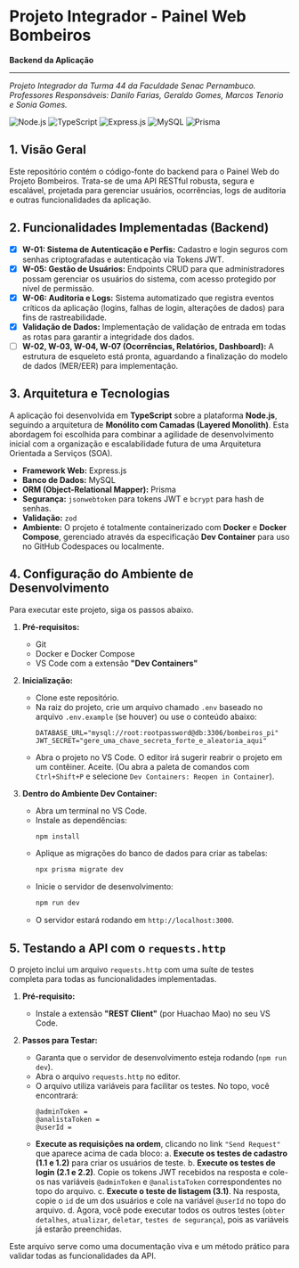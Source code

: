# Projeto Integrador - Painel Web Bombeiros

**Backend da Aplicação**

---

*Projeto Integrador da Turma 44 da Faculdade Senac Pernambuco.*
*Professores Responsáveis: Danilo Farias, Geraldo Gomes, Marcos Tenorio e Sonia Gomes.*

![Node.js](https://img.shields.io/badge/Node.js-339933?style=for-the-badge&logo=nodedotjs&logoColor=white)
![TypeScript](https://img.shields.io/badge/TypeScript-3178C6?style=for-the-badge&logo=typescript&logoColor=white)
![Express.js](https://img.shields.io/badge/Express.js-000000?style=for-the-badge&logo=express&logoColor=white)
![MySQL](https://img.shields.io/badge/MySQL-4479A1?style=for-the-badge&logo=mysql&logoColor=white)
![Prisma](https://img.shields.io/badge/Prisma-2D3748?style=for-the-badge&logo=prisma&logoColor=white)

## 1. Visão Geral

Este repositório contém o código-fonte do backend para o Painel Web do Projeto Bombeiros. Trata-se de uma API RESTful robusta, segura e escalável, projetada para gerenciar usuários, ocorrências, logs de auditoria e outras funcionalidades da aplicação.

## 2. Funcionalidades Implementadas (Backend)

-   [x] **W-01: Sistema de Autenticação e Perfis:** Cadastro e login seguros com senhas criptografadas e autenticação via Tokens JWT.
-   [x] **W-05: Gestão de Usuários:** Endpoints CRUD para que administradores possam gerenciar os usuários do sistema, com acesso protegido por nível de permissão.
-   [x] **W-06: Auditoria e Logs:** Sistema automatizado que registra eventos críticos da aplicação (logins, falhas de login, alterações de dados) para fins de rastreabilidade.
-   [x] **Validação de Dados:** Implementação de validação de entrada em todas as rotas para garantir a integridade dos dados.
-   [ ] **W-02, W-03, W-04, W-07 (Ocorrências, Relatórios, Dashboard):** A estrutura de esqueleto está pronta, aguardando a finalização do modelo de dados (MER/EER) para implementação.

## 3. Arquitetura e Tecnologias

A aplicação foi desenvolvida em **TypeScript** sobre a plataforma **Node.js**, seguindo a arquitetura de **Monólito com Camadas (Layered Monolith)**. Esta abordagem foi escolhida para combinar a agilidade de desenvolvimento inicial com a organização e escalabilidade futura de uma Arquitetura Orientada a Serviços (SOA).

-   **Framework Web:** Express.js
-   **Banco de Dados:** MySQL
-   **ORM (Object-Relational Mapper):** Prisma
-   **Segurança:** `jsonwebtoken` para tokens JWT e `bcrypt` para hash de senhas.
-   **Validação:** `zod`
-   **Ambiente:** O projeto é totalmente containerizado com **Docker** e **Docker Compose**, gerenciado através da especificação **Dev Container** para uso no GitHub Codespaces ou localmente.

## 4. Configuração do Ambiente de Desenvolvimento

Para executar este projeto, siga os passos abaixo.

1.  **Pré-requisitos:**
    * Git
    * Docker e Docker Compose
    * VS Code com a extensão **"Dev Containers"**

2.  **Inicialização:**
    * Clone este repositório.
    * Na raiz do projeto, crie um arquivo chamado `.env` baseado no arquivo `.env.example` (se houver) ou use o conteúdo abaixo:
        ```env
        DATABASE_URL="mysql://root:rootpassword@db:3306/bombeiros_pi"
        JWT_SECRET="gere_uma_chave_secreta_forte_e_aleatoria_aqui"
        ```
    * Abra o projeto no VS Code. O editor irá sugerir reabrir o projeto em um contêiner. Aceite. (Ou abra a paleta de comandos com `Ctrl+Shift+P` e selecione `Dev Containers: Reopen in Container`).

3.  **Dentro do Ambiente Dev Container:**
    * Abra um terminal no VS Code.
    * Instale as dependências:
        ```bash
        npm install
        ```
    * Aplique as migrações do banco de dados para criar as tabelas:
        ```bash
        npx prisma migrate dev
        ```
    * Inicie o servidor de desenvolvimento:
        ```bash
        npm run dev
        ```
    * O servidor estará rodando em `http://localhost:3000`.

## 5. Testando a API com o `requests.http`

O projeto inclui um arquivo `requests.http` com uma suíte de testes completa para todas as funcionalidades implementadas.

1.  **Pré-requisito:**
    * Instale a extensão **"REST Client"** (por Huachao Mao) no seu VS Code.

2.  **Passos para Testar:**
    * Garanta que o servidor de desenvolvimento esteja rodando (`npm run dev`).
    * Abra o arquivo `requests.http` no editor.
    * O arquivo utiliza variáveis para facilitar os testes. No topo, você encontrará:
        ```http
        @adminToken = 
        @analistaToken = 
        @userId = 
        ```
    * **Execute as requisições na ordem**, clicando no link `"Send Request"` que aparece acima de cada bloco:
        a. **Execute os testes de cadastro (1.1 e 1.2)** para criar os usuários de teste.
        b. **Execute os testes de login (2.1 e 2.2)**. Copie os tokens JWT recebidos na resposta e cole-os nas variáveis `@adminToken` e `@analistaToken` correspondentes no topo do arquivo.
        c. **Execute o teste de listagem (3.1)**. Na resposta, copie o `id` de um dos usuários e cole na variável `@userId` no topo do arquivo.
        d. Agora, você pode executar todos os outros testes (`obter detalhes`, `atualizar`, `deletar`, `testes de segurança`), pois as variáveis já estarão preenchidas.

Este arquivo serve como uma documentação viva e um método prático para validar todas as funcionalidades da API.
